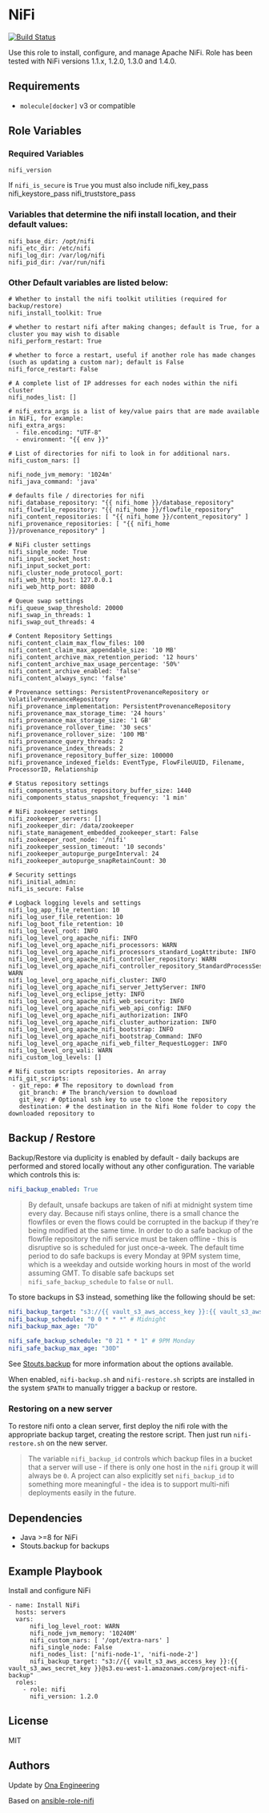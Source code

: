NiFi
====

[![Build Status](https://travis-ci.org/onaio/ansible-nifi.svg?branch=master)](https://travis-ci.org/onaio/ansible-nifi)

Use this role to install, configure, and manage Apache NiFi.
Role has been tested with NiFi versions 1.1.x, 1.2.0, 1.3.0 and 1.4.0.

Requirements
------------

  - `molecule[docker]` v3 or compatible

Role Variables
--------------

### Required Variables
    nifi_version

If `nifi_is_secure` is `True` you must also include
    nifi_key_pass
    nifi_keystore_pass
    nifi_truststore_pass

### Variables that determine the nifi install location, and their default values:

    nifi_base_dir: /opt/nifi
    nifi_etc_dir: /etc/nifi
    nifi_log_dir: /var/log/nifi
    nifi_pid_dir: /var/run/nifi

### Other Default variables are listed below:

    # Whether to install the nifi toolkit utilities (required for backup/restore)
    nifi_install_toolkit: True

    # whether to restart nifi after making changes; default is True, for a cluster you may wish to disable
    nifi_perform_restart: True

    # whether to force a restart, useful if another role has made changes (such as updating a custom nar); default is False
    nifi_force_restart: False

    # A complete list of IP addresses for each nodes within the nifi cluster
    nifi_nodes_list: []

    # nifi_extra_args is a list of key/value pairs that are made available in NiFi, for example:
    nifi_extra_args:
      - file.encoding: "UTF-8"
      - environment: "{{ env }}"

    # List of directories for nifi to look in for additional nars.
    nifi_custom_nars: []

    nifi_node_jvm_memory: '1024m'
    nifi_java_command: 'java'
    
    # defaults file / directories for nifi
    nifi_database_repository: "{{ nifi_home }}/database_repository"
    nifi_flowfile_repository: "{{ nifi_home }}/flowfile_repository"
    nifi_content_repositories: [ "{{ nifi_home }}/content_repository" ]
    nifi_provenance_repositories: [ "{{ nifi_home }}/provenance_repository" ]
    
    # NiFi cluster settings
    nifi_single_node: True
    nifi_input_socket_host:
    nifi_input_socket_port:
    nifi_cluster_node_protocol_port:
    nifi_web_http_host: 127.0.0.1
    nifi_web_http_port: 8080
    
    # Queue swap settings
    nifi_queue_swap_threshold: 20000
    nifi_swap_in_threads: 1
    nifi_swap_out_threads: 4

    # Content Repository Settings
    nifi_content_claim_max_flow_files: 100
    nifi_content_claim_max_appendable_size: '10 MB'
    nifi_content_archive_max_retention_period: '12 hours'
    nifi_content_archive_max_usage_percentage: '50%'
    nifi_content_archive_enabled: 'false'
    nifi_content_always_sync: 'false'
     
    # Provenance settings: PersistentProvenanceRepository or VolatileProvenanceRepository
    nifi_provenance_implementation: PersistentProvenanceRepository
    nifi_provenance_max_storage_time: '24 hours'
    nifi_provenance_max_storage_size: '1 GB'
    nifi_provenance_rollover_time: '30 secs'
    nifi_provenance_rollover_size: '100 MB'
    nifi_provenance_query_threads: 2
    nifi_provenance_index_threads: 2
    nifi_provenance_repository_buffer_size: 100000
    nifi_provenance_indexed_fields: EventType, FlowFileUUID, Filename, ProcessorID, Relationship
    
    # Status repository settings
    nifi_components_status_repository_buffer_size: 1440
    nifi_components_status_snapshot_frequency: '1 min'
    
    # NiFi zookeeper settings
    nifi_zookeeper_servers: []
    nifi_zookeeper_dir: /data/zookeeper
    nifi_state_management_embedded_zookeeper_start: False
    nifi_zookeeper_root_node: '/nifi'
    nifi_zookeeper_session_timeout: '10 seconds'
    nifi_zookeeper_autopurge_purgeInterval: 24
    nifi_zookeeper_autopurge_snapRetainCount: 30
    
    # Security settings
    nifi_initial_admin:
    nifi_is_secure: False
    
    # Logback logging levels and settings
    nifi_log_app_file_retention: 10
    nifi_log_user_file_retention: 10
    nifi_log_boot_file_retention: 10
    nifi_log_level_root: INFO
    nifi_log_level_org_apache_nifi: INFO
    nifi_log_level_org_apache_nifi_processors: WARN
    nifi_log_level_org_apache_nifi_processors_standard_LogAttribute: INFO
    nifi_log_level_org_apache_nifi_controller_repository: WARN
    nifi_log_level_org_apache_nifi_controller_repository_StandardProcessSession: WARN
    nifi_log_level_org_apache_nifi_cluster: INFO
    nifi_log_level_org_apache_nifi_server_JettyServer: INFO
    nifi_log_level_org_eclipse_jetty: INFO
    nifi_log_level_org_apache_nifi_web_security: INFO
    nifi_log_level_org_apache_nifi_web_api_config: INFO
    nifi_log_level_org_apache_nifi_authorization: INFO
    nifi_log_level_org_apache_nifi_cluster_authorization: INFO
    nifi_log_level_org_apache_nifi_bootstrap: INFO
    nifi_log_level_org_apache_nifi_bootstrap_Command: INFO
    nifi_log_level_org_apache_nifi_web_filter_RequestLogger: INFO
    nifi_log_level_org_wali: WARN
    nifi_custom_log_levels: []

    # Nifi custom scripts repositories. An array
    nifi_git_scripts:
     - git_repo: # The repository to download from
       git_branch: # The branch/version to download
       git_key: # Optional ssh key to use to clone the repository
       destination: # the destination in the Nifi Home folder to copy the downloaded repository to

## Backup / Restore

Backup/Restore via duplicity is enabled by default - daily backups are performed and stored locally without any other configuration.  The variable which controls this is:

```yaml
nifi_backup_enabled: True
```

> By default, unsafe backups are taken of nifi at midnight system time every day.  Because nifi stays online, there is a small chance the flowfiles or even the flows
> could be corrupted in the backup if they're being modified at the same time.
> In order to do a safe backup of the flowfile repository the nifi service must be taken offline - this is disruptive so is scheduled for just once-a-week.
> The default time period to do safe backups is every Monday at 9PM system time, which is a weekday and outside working hours in most of the world assuming GMT.
> To disable safe backups set `nifi_safe_backup_schedule` to `false` or `null`.

To store backups in S3 instead, something like the following should be set:

```yaml
nifi_backup_target: "s3://{{ vault_s3_aws_access_key }}:{{ vault_s3_aws_secret_key }}@s3.eu-west-1.amazonaws.com/{{ project_name }}-nifi-backup"
nifi_backup_schedule: "0 0 * * *" # Midnight
nifi_backup_max_age: "7D"

nifi_safe_backup_schedule: "0 21 * * 1" # 9PM Monday
nifi_safe_backup_max_age: "30D"
```

See [Stouts.backup](https://github.com/Stouts/Stouts.backup) for more information about the options available.

When enabled, `nifi-backup.sh` and `nifi-restore.sh` scripts are installed in the system `$PATH` to manually trigger a backup or restore.

### Restoring on a new server

To restore nifi onto a clean server, first deploy the nifi role with the appropriate backup target, creating the restore script.  Then just run `nifi-restore.sh` on the new server.

> The variable `nifi_backup_id` controls which backup files in a bucket that a server will use - if there is only one host in the `nifi` group it will always be `0`.  A project can also explicitly set `nifi_backup_id` to something more meaningful - the idea is to support multi-nifi deployments easily in the future. 

Dependencies
------------

- Java >=8 for NiFi
- Stouts.backup for backups

Example Playbook
----------------

Install and configure NiFi

    - name: Install NiFi
      hosts: servers
      vars: 
          nifi_log_level_root: WARN
          nifi_node_jvm_memory: '10240M'
          nifi_custom_nars: [ '/opt/extra-nars' ]
          nifi_single_node: False
          nifi_nodes_list: ['nifi-node-1', 'nifi-node-2']
          nifi_backup_target: "s3://{{ vault_s3_aws_access_key }}:{{ vault_s3_aws_secret_key }}@s3.eu-west-1.amazonaws.com/project-nifi-backup"
      roles:
        - role: nifi
          nifi_version: 1.2.0

License
-------

MIT

Authors
-------

Update by [Ona Engineering](https://ona.io)

Based on [ansible-role-nifi](https://github.com/Asymmetrik/ansible-role-nifi)
